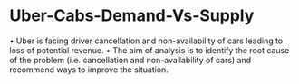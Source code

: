 # Uber-Cabs-Demand-Vs-Supply
• Uber is facing driver cancellation and non-availability of cars leading to loss of potential revenue.
• 
The aim of analysis is to identify the root cause of the problem (i.e. cancellation and non-availability of cars) and recommend ways to improve the situation. 
